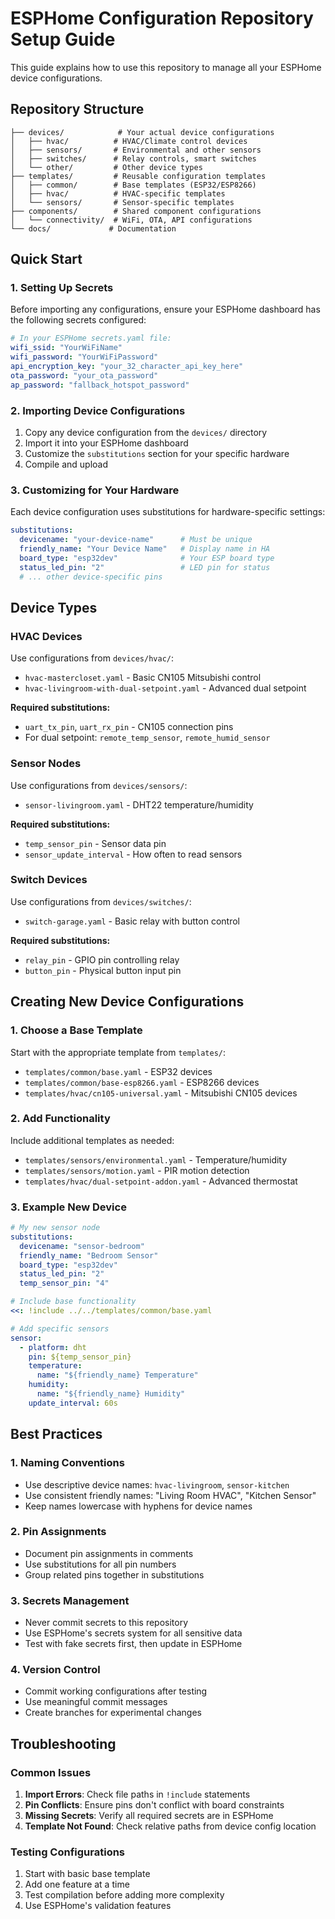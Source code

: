 # ESPHome Configuration Repository Setup Guide

This guide explains how to use this repository to manage all your ESPHome device configurations.

## Repository Structure

```
├── devices/            # Your actual device configurations
│   ├── hvac/          # HVAC/Climate control devices
│   ├── sensors/       # Environmental and other sensors  
│   ├── switches/      # Relay controls, smart switches
│   └── other/         # Other device types
├── templates/         # Reusable configuration templates
│   ├── common/        # Base templates (ESP32/ESP8266)
│   ├── hvac/          # HVAC-specific templates
│   └── sensors/       # Sensor-specific templates
├── components/        # Shared component configurations
│   └── connectivity/  # WiFi, OTA, API configurations
└── docs/             # Documentation
```

## Quick Start

### 1. Setting Up Secrets

Before importing any configurations, ensure your ESPHome dashboard has the following secrets configured:

```yaml
# In your ESPHome secrets.yaml file:
wifi_ssid: "YourWiFiName"
wifi_password: "YourWiFiPassword"
api_encryption_key: "your_32_character_api_key_here"
ota_password: "your_ota_password"
ap_password: "fallback_hotspot_password"
```

### 2. Importing Device Configurations

1. Copy any device configuration from the `devices/` directory
2. Import it into your ESPHome dashboard
3. Customize the `substitutions` section for your specific hardware
4. Compile and upload

### 3. Customizing for Your Hardware

Each device configuration uses substitutions for hardware-specific settings:

```yaml
substitutions:
  devicename: "your-device-name"      # Must be unique
  friendly_name: "Your Device Name"   # Display name in HA
  board_type: "esp32dev"              # Your ESP board type
  status_led_pin: "2"                 # LED pin for status
  # ... other device-specific pins
```

## Device Types

### HVAC Devices

Use configurations from `devices/hvac/`:
- `hvac-mastercloset.yaml` - Basic CN105 Mitsubishi control
- `hvac-livingroom-with-dual-setpoint.yaml` - Advanced dual setpoint

**Required substitutions:**
- `uart_tx_pin`, `uart_rx_pin` - CN105 connection pins
- For dual setpoint: `remote_temp_sensor`, `remote_humid_sensor`

### Sensor Nodes

Use configurations from `devices/sensors/`:
- `sensor-livingroom.yaml` - DHT22 temperature/humidity

**Required substitutions:**
- `temp_sensor_pin` - Sensor data pin
- `sensor_update_interval` - How often to read sensors

### Switch Devices

Use configurations from `devices/switches/`:
- `switch-garage.yaml` - Basic relay with button control

**Required substitutions:**
- `relay_pin` - GPIO pin controlling relay
- `button_pin` - Physical button input pin

## Creating New Device Configurations

### 1. Choose a Base Template

Start with the appropriate template from `templates/`:
- `templates/common/base.yaml` - ESP32 devices
- `templates/common/base-esp8266.yaml` - ESP8266 devices
- `templates/hvac/cn105-universal.yaml` - Mitsubishi CN105 devices

### 2. Add Functionality

Include additional templates as needed:
- `templates/sensors/environmental.yaml` - Temperature/humidity
- `templates/sensors/motion.yaml` - PIR motion detection
- `templates/hvac/dual-setpoint-addon.yaml` - Advanced thermostat

### 3. Example New Device

```yaml
# My new sensor node
substitutions:
  devicename: "sensor-bedroom"
  friendly_name: "Bedroom Sensor"
  board_type: "esp32dev"
  status_led_pin: "2"
  temp_sensor_pin: "4"

# Include base functionality
<<: !include ../../templates/common/base.yaml

# Add specific sensors
sensor:
  - platform: dht
    pin: ${temp_sensor_pin}
    temperature:
      name: "${friendly_name} Temperature"
    humidity:
      name: "${friendly_name} Humidity"
    update_interval: 60s
```

## Best Practices

### 1. Naming Conventions
- Use descriptive device names: `hvac-livingroom`, `sensor-kitchen`
- Use consistent friendly names: "Living Room HVAC", "Kitchen Sensor"
- Keep names lowercase with hyphens for device names

### 2. Pin Assignments
- Document pin assignments in comments
- Use substitutions for all pin numbers
- Group related pins together in substitutions

### 3. Secrets Management
- Never commit secrets to this repository
- Use ESPHome's secrets system for all sensitive data
- Test with fake secrets first, then update in ESPHome

### 4. Version Control
- Commit working configurations after testing
- Use meaningful commit messages
- Create branches for experimental changes

## Troubleshooting

### Common Issues

1. **Import Errors**: Check file paths in `!include` statements
2. **Pin Conflicts**: Ensure pins don't conflict with board constraints  
3. **Missing Secrets**: Verify all required secrets are in ESPHome
4. **Template Not Found**: Check relative paths from device config location

### Testing Configurations

1. Start with basic base template
2. Add one feature at a time
3. Test compilation before adding more complexity
4. Use ESPHome's validation features
